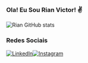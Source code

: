 ### Ola! Eu Sou Rian Victor! ✌️

![Rian GitHub stats](https://github-readme-stats.vercel.app/api?username=rianperigo&show_icons=true&theme=merko)




### Redes Sociais
[![Linkedln](https://img.shields.io/badge/LinkedIn-0077B5?style=for-the-badge&logo=linkedin&logoColor=white)](https://www.linkedin.com/in/rian-victor-santana-p%C3%A9rigo-5496271a2/)[![Instagram](https://img.shields.io/badge/Instagram-E4405F?style=for-the-badge&logo=instagram&logoColor=white)](https://www.instagram.com/rianperigo/)
